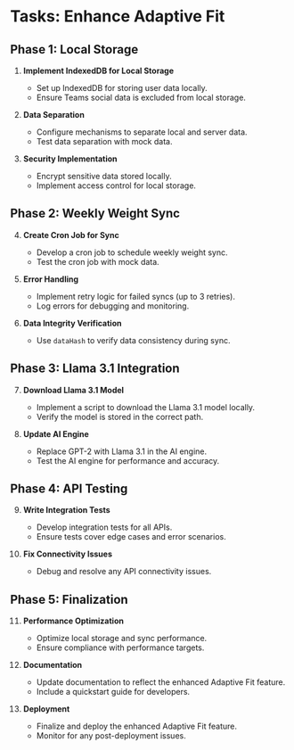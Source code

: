 # Tasks: Enhance Adaptive Fit

## Phase 1: Local Storage

1. **Implement IndexedDB for Local Storage**
   - Set up IndexedDB for storing user data locally.
   - Ensure Teams social data is excluded from local storage.

2. **Data Separation**
   - Configure mechanisms to separate local and server data.
   - Test data separation with mock data.

3. **Security Implementation**
   - Encrypt sensitive data stored locally.
   - Implement access control for local storage.

## Phase 2: Weekly Weight Sync

4. **Create Cron Job for Sync**
   - Develop a cron job to schedule weekly weight sync.
   - Test the cron job with mock data.

5. **Error Handling**
   - Implement retry logic for failed syncs (up to 3 retries).
   - Log errors for debugging and monitoring.

6. **Data Integrity Verification**
   - Use `dataHash` to verify data consistency during sync.

## Phase 3: Llama 3.1 Integration

7. **Download Llama 3.1 Model**
   - Implement a script to download the Llama 3.1 model locally.
   - Verify the model is stored in the correct path.

8. **Update AI Engine**
   - Replace GPT-2 with Llama 3.1 in the AI engine.
   - Test the AI engine for performance and accuracy.

## Phase 4: API Testing

9. **Write Integration Tests**
   - Develop integration tests for all APIs.
   - Ensure tests cover edge cases and error scenarios.

10. **Fix Connectivity Issues**
    - Debug and resolve any API connectivity issues.

## Phase 5: Finalization

11. **Performance Optimization**
    - Optimize local storage and sync performance.
    - Ensure compliance with performance targets.

12. **Documentation**
    - Update documentation to reflect the enhanced Adaptive Fit feature.
    - Include a quickstart guide for developers.

13. **Deployment**
    - Finalize and deploy the enhanced Adaptive Fit feature.
    - Monitor for any post-deployment issues.
